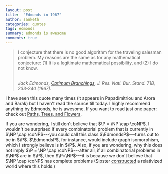 ```yaml
---
layout: post
title:  "Edmonds in 1967"
author: sanketh
categories: quotes
tags: edmonds
summary: edmonds is awesome
comments: true
---
```


<div style="display:none;">
$$
\newcommand{\P}{\text{P}}
\newcommand{\EdmondsP}{\text{EdmondsP}}
\newcommand{\NP}{\text{NP}}
\newcommand{\coNP}{\text{coNP}}
\newcommand{\BQP}{\text{BQP}}
$$
</div>

<blockquote>
<p>
I conjecture that there is no good algorithm for the traveling salesman problem.  My reasons are the same as for any mathematical conjecture: (1) It is a legitimate mathematical possibility, and (2) I  do not know. 
</p><br>
<cite>Jack Edmonds, <a href="https://nvlpubs.nist.gov/nistpubs/jres/71b/jresv71bn4p233_a1b.pdf">Optimum Branchings</a>, J. Res. Natl. Bur. Stand. 71B, 233-240 (1967). </cite>
</blockquote>

I have seen this quote many times (it appears in ‎Papadimitriou and Arora and Barak) but I haven't read the source till today. I highly recommend anything by Edmonds, he is awesome. If you want to read just one paper: check out [Paths, Trees, and Flowers](https://doi.org/10.4153/CJM-1965-045-4). 

If you are wondering, I still don't believe that $\P = \NP \cap \coNP$. I wouldn't be surprised if every combinatorial problem that is currently in $\NP \cap \coNP$---you could call this class $\EdmondsP$---turns out to be in $\P$. $\EdmondsP$, for instance, would include graph isomorphism, which I strongly believe is in $\P$. Also, if you are wondering, why this does not imply $\P = \NP \cap \coNP$---after all, if all combinatorial problems in $\NP$ are in $\P$, then $\P=\NP$---it is because we don't believe that $\NP \cap \coNP$ has complete problems (Sipster [constructed](https://doi.org/10.1007/BFb0012797) a relativized world where this holds.)



